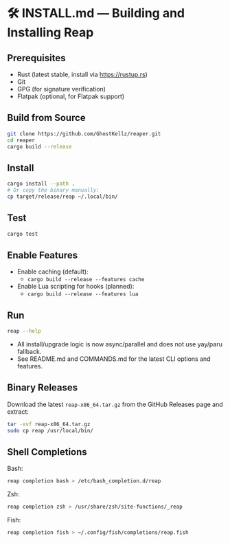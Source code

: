 # 🛠️ INSTALL.md — Building and Installing Reap

## Prerequisites
- Rust (latest stable, install via https://rustup.rs)
- Git
- GPG (for signature verification)
- Flatpak (optional, for Flatpak support)

## Build from Source

```bash
git clone https://github.com/GhostKellz/reaper.git
cd reaper
cargo build --release
```

## Install

```bash
cargo install --path .
# Or copy the binary manually:
cp target/release/reap ~/.local/bin/
```

## Test

```bash
cargo test
```

## Enable Features

- Enable caching (default):
  - `cargo build --release --features cache`
- Enable Lua scripting for hooks (planned):
  - `cargo build --release --features lua`

## Run

```bash
reap --help
```

- All install/upgrade logic is now async/parallel and does not use yay/paru fallback.
- See README.md and COMMANDS.md for the latest CLI options and features. 
## Binary Releases

Download the latest `reap-x86_64.tar.gz` from the GitHub Releases page and extract:

```bash
tar -xvf reap-x86_64.tar.gz
sudo cp reap /usr/local/bin/
```

## Shell Completions

Bash:
```bash
reap completion bash > /etc/bash_completion.d/reap
```
Zsh:
```bash
reap completion zsh > /usr/share/zsh/site-functions/_reap
```
Fish:
```bash
reap completion fish > ~/.config/fish/completions/reap.fish
```
